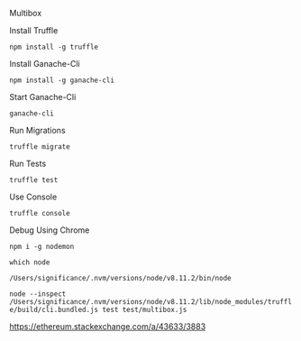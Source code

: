 Multibox

Install Truffle

`npm install -g truffle`

Install Ganache-Cli

`npm install -g ganache-cli`

Start Ganache-Cli

`ganache-cli`

Run Migrations

`truffle migrate`

Run Tests

`truffle test`

Use Console

`truffle console`

Debug Using Chrome

`npm i -g nodemon`

`which node`

`/Users/significance/.nvm/versions/node/v8.11.2/bin/node`

`node --inspect /Users/significance/.nvm/versions/node/v8.11.2/lib/node_modules/truffle/build/cli.bundled.js test test/multibox.js`

https://ethereum.stackexchange.com/a/43633/3883